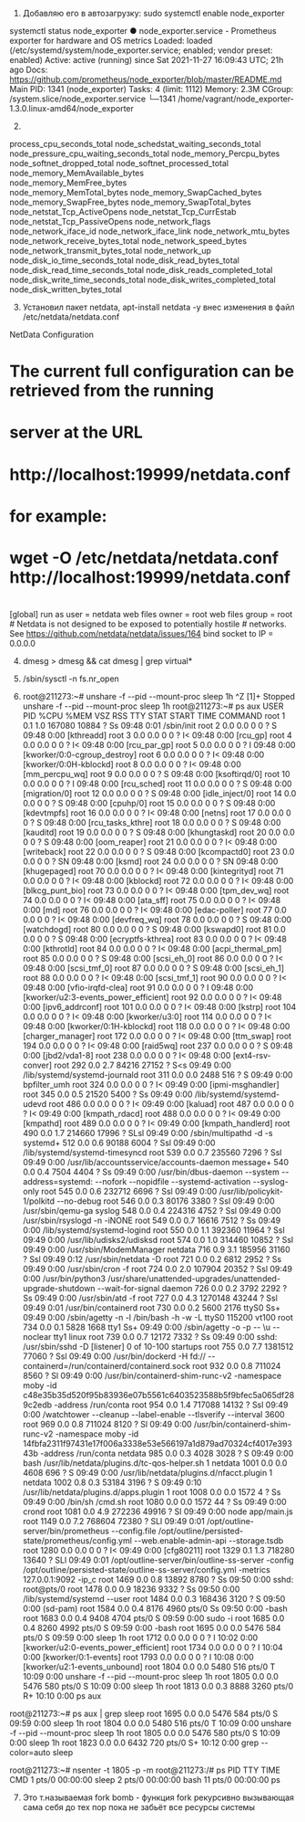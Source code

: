 1.  Добавляю его в автозагрузку: sudo systemctl enable node_exporter

systemctl status node_exporter
● node_exporter.service - Prometheus exporter for hardware and OS metrics
     Loaded: loaded (/etc/systemd/system/node_exporter.service; enabled; vendor preset: enabled)
     Active: active (running) since Sat 2021-11-27 16:09:43 UTC; 21h ago
       Docs: https://github.com/prometheus/node_exporter/blob/master/README.md
   Main PID: 1341 (node_exporter)
      Tasks: 4 (limit: 1112)
     Memory: 2.3M
     CGroup: /system.slice/node_exporter.service
             └─1341 /home/vagrant/node_exporter-1.3.0.linux-amd64/node_exporter

2.
process_cpu_seconds_total
node_schedstat_waiting_seconds_total
node_pressure_cpu_waiting_seconds_total 
node_memory_Percpu_bytes
node_softnet_dropped_total
node_softnet_processed_total
node_memory_MemAvailable_bytes  
node_memory_MemFree_bytes  
node_memory_MemTotal_bytes
node_memory_SwapCached_bytes  
node_memory_SwapFree_bytes 
node_memory_SwapTotal_bytes  
node_netstat_Tcp_ActiveOpens
node_netstat_Tcp_CurrEstab
node_netstat_Tcp_PassiveOpens
node_network_flags
node_network_iface_id
node_network_iface_link
node_network_mtu_bytes
node_network_receive_bytes_total
node_network_speed_bytes
node_network_transmit_bytes_total
node_network_up
node_disk_io_time_seconds_total
node_disk_read_bytes_total
node_disk_read_time_seconds_total
node_disk_reads_completed_total
node_disk_write_time_seconds_total
node_disk_writes_completed_total
node_disk_written_bytes_total

3.  Установил пакет netdata, apt-install netdata -y
внес изменения в файл /etc/netdata/netdata.conf 

NetData Configuration

# The current full configuration can be retrieved from the running
# server at the URL
#
#   http://localhost:19999/netdata.conf
#
# for example:
#
#   wget -O /etc/netdata/netdata.conf http://localhost:19999/netdata.conf
#

[global]
        run as user = netdata
        web files owner = root
        web files group = root
        # Netdata is not designed to be exposed to potentially hostile
        # networks. See https://github.com/netdata/netdata/issues/164
        bind socket to IP = 0.0.0.0


4.  dmesg > dmesg && cat dmesg | grep virtual*

5.  /sbin/sysctl -n fs.nr_open

6.   root@211273:~# unshare -f --pid --mount-proc sleep 1h
^Z
[1]+  Stopped                 unshare -f --pid --mount-proc sleep 1h
root@211273:~# ps aux
USER         PID %CPU %MEM    VSZ   RSS TTY      STAT START   TIME COMMAND
root           1  0.1  1.0 167080 10884 ?        Ss   09:48   0:01 /sbin/init
root           2  0.0  0.0      0     0 ?        S    09:48   0:00 [kthreadd]
root           3  0.0  0.0      0     0 ?        I<   09:48   0:00 [rcu_gp]
root           4  0.0  0.0      0     0 ?        I<   09:48   0:00 [rcu_par_gp]
root           5  0.0  0.0      0     0 ?        I    09:48   0:00 [kworker/0:0-cgroup_destroy]
root           6  0.0  0.0      0     0 ?        I<   09:48   0:00 [kworker/0:0H-kblockd]
root           8  0.0  0.0      0     0 ?        I<   09:48   0:00 [mm_percpu_wq]
root           9  0.0  0.0      0     0 ?        S    09:48   0:00 [ksoftirqd/0]
root          10  0.0  0.0      0     0 ?        I    09:48   0:00 [rcu_sched]
root          11  0.0  0.0      0     0 ?        S    09:48   0:00 [migration/0]
root          12  0.0  0.0      0     0 ?        S    09:48   0:00 [idle_inject/0]
root          14  0.0  0.0      0     0 ?        S    09:48   0:00 [cpuhp/0]
root          15  0.0  0.0      0     0 ?        S    09:48   0:00 [kdevtmpfs]
root          16  0.0  0.0      0     0 ?        I<   09:48   0:00 [netns]
root          17  0.0  0.0      0     0 ?        S    09:48   0:00 [rcu_tasks_kthre]
root          18  0.0  0.0      0     0 ?        S    09:48   0:00 [kauditd]
root          19  0.0  0.0      0     0 ?        S    09:48   0:00 [khungtaskd]
root          20  0.0  0.0      0     0 ?        S    09:48   0:00 [oom_reaper]
root          21  0.0  0.0      0     0 ?        I<   09:48   0:00 [writeback]
root          22  0.0  0.0      0     0 ?        S    09:48   0:00 [kcompactd0]
root          23  0.0  0.0      0     0 ?        SN   09:48   0:00 [ksmd]
root          24  0.0  0.0      0     0 ?        SN   09:48   0:00 [khugepaged]
root          70  0.0  0.0      0     0 ?        I<   09:48   0:00 [kintegrityd]
root          71  0.0  0.0      0     0 ?        I<   09:48   0:00 [kblockd]
root          72  0.0  0.0      0     0 ?        I<   09:48   0:00 [blkcg_punt_bio]
root          73  0.0  0.0      0     0 ?        I<   09:48   0:00 [tpm_dev_wq]
root          74  0.0  0.0      0     0 ?        I<   09:48   0:00 [ata_sff]
root          75  0.0  0.0      0     0 ?        I<   09:48   0:00 [md]
root          76  0.0  0.0      0     0 ?        I<   09:48   0:00 [edac-poller]
root          77  0.0  0.0      0     0 ?        I<   09:48   0:00 [devfreq_wq]
root          78  0.0  0.0      0     0 ?        S    09:48   0:00 [watchdogd]
root          80  0.0  0.0      0     0 ?        S    09:48   0:00 [kswapd0]
root          81  0.0  0.0      0     0 ?        S    09:48   0:00 [ecryptfs-kthrea]
root          83  0.0  0.0      0     0 ?        I<   09:48   0:00 [kthrotld]
root          84  0.0  0.0      0     0 ?        I<   09:48   0:00 [acpi_thermal_pm]
root          85  0.0  0.0      0     0 ?        S    09:48   0:00 [scsi_eh_0]
root          86  0.0  0.0      0     0 ?        I<   09:48   0:00 [scsi_tmf_0]
root          87  0.0  0.0      0     0 ?        S    09:48   0:00 [scsi_eh_1]
root          88  0.0  0.0      0     0 ?        I<   09:48   0:00 [scsi_tmf_1]
root          90  0.0  0.0      0     0 ?        I<   09:48   0:00 [vfio-irqfd-clea]
root          91  0.0  0.0      0     0 ?        I    09:48   0:00 [kworker/u2:3-events_power_efficient]
root          92  0.0  0.0      0     0 ?        I<   09:48   0:00 [ipv6_addrconf]
root         101  0.0  0.0      0     0 ?        I<   09:48   0:00 [kstrp]
root         104  0.0  0.0      0     0 ?        I<   09:48   0:00 [kworker/u3:0]
root         114  0.0  0.0      0     0 ?        I<   09:48   0:00 [kworker/0:1H-kblockd]
root         118  0.0  0.0      0     0 ?        I<   09:48   0:00 [charger_manager]
root         172  0.0  0.0      0     0 ?        I<   09:48   0:00 [ttm_swap]
root         194  0.0  0.0      0     0 ?        I<   09:48   0:00 [raid5wq]
root         237  0.0  0.0      0     0 ?        S    09:48   0:00 [jbd2/vda1-8]
root         238  0.0  0.0      0     0 ?        I<   09:48   0:00 [ext4-rsv-conver]
root         292  0.0  2.7  84216 27152 ?        S<s  09:49   0:00 /lib/systemd/systemd-journald
root         311  0.0  0.0   2488   516 ?        S    09:49   0:00 bpfilter_umh
root         324  0.0  0.0      0     0 ?        I<   09:49   0:00 [ipmi-msghandler]
root         345  0.0  0.5  21520  5400 ?        Ss   09:49   0:00 /lib/systemd/systemd-udevd
root         486  0.0  0.0      0     0 ?        I<   09:49   0:00 [kaluad]
root         487  0.0  0.0      0     0 ?        I<   09:49   0:00 [kmpath_rdacd]
root         488  0.0  0.0      0     0 ?        I<   09:49   0:00 [kmpathd]
root         489  0.0  0.0      0     0 ?        I<   09:49   0:00 [kmpath_handlerd]
root         490  0.0  1.7 214660 17996 ?        SLsl 09:49   0:00 /sbin/multipathd -d -s
systemd+     512  0.0  0.6  90188  6004 ?        Ssl  09:49   0:00 /lib/systemd/systemd-timesyncd
root         539  0.0  0.7 235560  7296 ?        Ssl  09:49   0:00 /usr/lib/accountsservice/accounts-daemon
message+     540  0.0  0.4   7504  4404 ?        Ss   09:49   0:00 /usr/bin/dbus-daemon --system --address=systemd: --nofork --nopidfile --systemd-activation --syslog-only
root         545  0.0  0.6 232712  6696 ?        Ssl  09:49   0:00 /usr/lib/policykit-1/polkitd --no-debug
root         546  0.0  0.3  80176  3380 ?        Ssl  09:49   0:00 /usr/sbin/qemu-ga
syslog       548  0.0  0.4 224316  4752 ?        Ssl  09:49   0:00 /usr/sbin/rsyslogd -n -iNONE
root         549  0.0  0.7  16616  7512 ?        Ss   09:49   0:00 /lib/systemd/systemd-logind
root         550  0.0  1.1 392360 11964 ?        Ssl  09:49   0:00 /usr/lib/udisks2/udisksd
root         574  0.0  1.0 314460 10852 ?        Ssl  09:49   0:00 /usr/sbin/ModemManager
netdata      716  0.9  3.1 185956 31160 ?        Ssl  09:49   0:12 /usr/sbin/netdata -D
root         721  0.0  0.2   6812  2952 ?        Ss   09:49   0:00 /usr/sbin/cron -f
root         724  0.0  2.0 107904 20352 ?        Ssl  09:49   0:00 /usr/bin/python3 /usr/share/unattended-upgrades/unattended-upgrade-shutdown --wait-for-signal
daemon       726  0.0  0.2   3792  2292 ?        Ss   09:49   0:00 /usr/sbin/atd -f
root         727  0.0  4.3 1270148 43244 ?       Ssl  09:49   0:01 /usr/bin/containerd
root         730  0.0  0.2   5600  2176 ttyS0    Ss+  09:49   0:00 /sbin/agetty -n -l /bin/bash -h -w -L ttyS0 115200 vt100
root         734  0.0  0.1   5828  1668 tty1     Ss+  09:49   0:00 /sbin/agetty -o -p -- \u --noclear tty1 linux
root         739  0.0  0.7  12172  7332 ?        Ss   09:49   0:00 sshd: /usr/sbin/sshd -D [listener] 0 of 10-100 startups
root         755  0.0  7.7 1381512 77060 ?       Ssl  09:49   0:00 /usr/bin/dockerd -H fd:// --containerd=/run/containerd/containerd.sock
root         932  0.0  0.8 711024  8560 ?        Sl   09:49   0:00 /usr/bin/containerd-shim-runc-v2 -namespace moby -id c48e35b35d520f95b83936e07b5561c6403523588b5f9bfec5a065df289c2edb -address 
/run/conta
root         954  0.0  1.4 717088 14132 ?        Ssl  09:49   0:00 /watchtower --cleanup --label-enable --tlsverify --interval 3600
root         969  0.0  0.8 711024  8120 ?        Sl   09:49   0:00 /usr/bin/containerd-shim-runc-v2 -namespace moby -id 14fbfa2311f97431e17f006a3338e53e566197a1d879ad70324cf4017e39343b -address 
/run/conta
netdata      985  0.0  0.3   4028  3028 ?        S    09:49   0:00 bash /usr/lib/netdata/plugins.d/tc-qos-helper.sh 1
netdata     1001  0.0  0.0   4608   696 ?        S    09:49   0:00 /usr/lib/netdata/plugins.d/nfacct.plugin 1
netdata     1002  0.8  0.3  53184  3196 ?        S    09:49   0:10 /usr/lib/netdata/plugins.d/apps.plugin 1
root        1008  0.0  0.0   1572     4 ?        Ss   09:49   0:00 /bin/sh /cmd.sh
root        1080  0.0  0.0   1572    44 ?        Ss   09:49   0:00 crond
root        1081  0.0  4.9 272236 49916 ?        Sl   09:49   0:00 node app/main.js
root        1149  0.0  7.2 768604 72380 ?        SLl  09:49   0:01 /opt/outline-server/bin/prometheus --config.file /opt/outline/persisted-state/prometheus/config.yml --web.enable-admin-api 
--storage.tsdb
root        1280  0.0  0.0      0     0 ?        I<   09:49   0:00 [cfg80211]
root        1329  0.1  1.3 718280 13640 ?        SLl  09:49   0:01 /opt/outline-server/bin/outline-ss-server -config /opt/outline/persisted-state/outline-ss-server/config.yml -metrics 127.0.0.1:9092 
-ip_c
root        1469  0.0  0.8  13892  8780 ?        Ss   09:50   0:00 sshd: root@pts/0
root        1478  0.0  0.9  18236  9332 ?        Ss   09:50   0:00 /lib/systemd/systemd --user
root        1484  0.0  0.3 168436  3120 ?        S    09:50   0:00 (sd-pam)
root        1584  0.0  0.4   8176  4960 pts/0    Ss   09:50   0:00 -bash
root        1683  0.0  0.4   9408  4704 pts/0    S    09:59   0:00 sudo -i
root        1685  0.0  0.4   8260  4992 pts/0    S    09:59   0:00 -bash
root        1695  0.0  0.0   5476   584 pts/0    S    09:59   0:00 sleep 1h
root        1712  0.0  0.0      0     0 ?        I    10:02   0:00 [kworker/u2:0-events_power_efficient]
root        1734  0.0  0.0      0     0 ?        I    10:04   0:00 [kworker/0:1-events]
root        1793  0.0  0.0      0     0 ?        I    10:08   0:00 [kworker/u2:1-events_unbound]
root        1804  0.0  0.0   5480   516 pts/0    T    10:09   0:00 unshare -f --pid --mount-proc sleep 1h
root        1805  0.0  0.0   5476   580 pts/0    S    10:09   0:00 sleep 1h
root        1813  0.0  0.3   8888  3260 pts/0    R+   10:10   0:00 ps aux

root@211273:~# ps aux | grep sleep
root        1695  0.0  0.0   5476   584 pts/0    S    09:59   0:00 sleep 1h
root        1804  0.0  0.0   5480   516 pts/0    T    10:09   0:00 unshare -f --pid --mount-proc sleep 1h
root        1805  0.0  0.0   5476   580 pts/0    S    10:09   0:00 sleep 1h
root        1823  0.0  0.0   6432   720 pts/0    S+   10:12   0:00 grep --color=auto sleep

root@211273:~# nsenter -t 1805 -p -m
root@211273:/# ps
    PID TTY          TIME CMD
      1 pts/0    00:00:00 sleep
      2 pts/0    00:00:00 bash
     11 pts/0    00:00:00 ps


7.  Это т.называемая fork bomb - функция fork рекурсивно вызывающая сама себя до тех пор пока не забьёт все ресурсы системы


